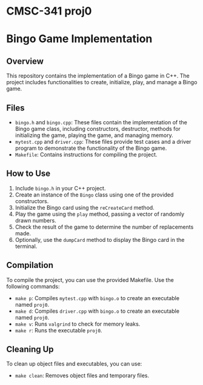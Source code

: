 # CMSC-341 proj0

# Bingo Game Implementation

## Overview
This repository contains the implementation of a Bingo game in C++. The project includes functionalities to create, initialize, play, and manage a Bingo game.

## Files
- `bingo.h` and `bingo.cpp`: These files contain the implementation of the Bingo game class, including constructors, destructor, methods for initializing the game, playing the game, and managing memory.
- `mytest.cpp` and `driver.cpp`: These files provide test cases and a driver program to demonstrate the functionality of the Bingo game.
- `Makefile`: Contains instructions for compiling the project.

## How to Use
1. Include `bingo.h` in your C++ project.
2. Create an instance of the `Bingo` class using one of the provided constructors.
3. Initialize the Bingo card using the `reCreateCard` method.
4. Play the game using the `play` method, passing a vector of randomly drawn numbers.
5. Check the result of the game to determine the number of replacements made.
6. Optionally, use the `dumpCard` method to display the Bingo card in the terminal.

## Compilation
To compile the project, you can use the provided Makefile. Use the following commands:
- `make p`: Compiles `mytest.cpp` with `bingo.o` to create an executable named `proj0`.
- `make d`: Compiles `driver.cpp` with `bingo.o` to create an executable named `proj0`.
- `make v`: Runs `valgrind` to check for memory leaks.
- `make r`: Runs the executable `proj0`.

## Cleaning Up
To clean up object files and executables, you can use:
- `make clean`: Removes object files and temporary files.

